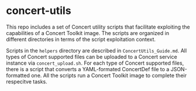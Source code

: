 # concert-utils

This repo includes a set of Concert utility scripts that facilitate exploiting the capabilities of a Concert Toolkit image.  The scripts are organized in different directories in terms of the script exploitation context.

Scripts in the `helpers` directory are described in `ConcertUtils_Guide.md`.  All types of Concert supported files can be uploaded to a Concert service instance via `concert_upload.sh`. For each type of Concert supported files, there is a script that converts a YAML-formated ConcertDef file to a JSON-formatted one.  All the scripts run a Concert Toolkit image to complete their respecitve tasks.
